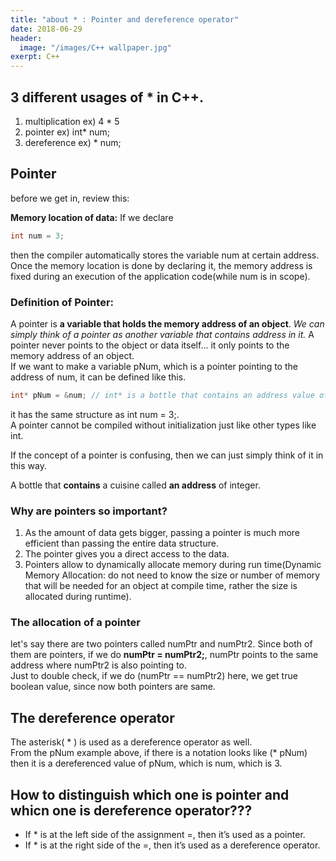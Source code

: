 ```yaml
---
title: "about * : Pointer and dereference operator"
date: 2018-06-29
header:
  image: "/images/C++ wallpaper.jpg"
exerpt: C++
---
```




## 3 different usages of * in C++.
1. multiplication    ex) 4 * 5
2. pointer    ex) int* num;
3. dereference    ex) * num;



## Pointer

before we get in, review this:

**Memory location of data:**
If we declare 
```c++
int num = 3; 
```
then the compiler automatically stores the variable num at certain address. Once the memory location is done by declaring it, the memory address is fixed during an execution of the application code(while num is in scope).


### Definition of Pointer:
A pointer is **a variable that holds the memory address of an object**. *We can simply think of a pointer as another variable that contains address in it.* A pointer never points to the object or data itself... it only points to the memory address of an object.  
If we want to make a variable pNum, which is a pointer pointing to the address of num, it can be defined like this.
```c++
int* pNum = &num; // int* is a bottle that contains an address value of some integer value, and pNum is a pointer itself, and it contains the address of num.
```
it has the same structure as int num = 3;.  
A pointer cannot be compiled without initialization just like other types like int.


If the concept of a pointer is confusing, then we can just simply think of it in this way.

A bottle that **contains** a cuisine called **an address** of integer.


### Why are pointers so important?

1. As the amount of data gets bigger, passing a pointer is much more efficient than passing the entire data structure. 
2. The pointer gives you a direct access to the data.
3. Pointers allow to dynamically allocate memory during run time(Dynamic Memory Allocation: do not need to know the size or number of memory that will be needed for an object at compile time, rather the size is allocated during runtime).


### The allocation of a pointer

let's say there are two pointers called numPtr and numPtr2. Since both of them are pointers, if we do **numPtr = numPtr2;**, numPtr points to the same address where numPtr2 is also pointing to.  
Just to double check, if we do (numPtr == numPtr2) here, we get true boolean value, since now both pointers are same.



##



## The dereference operator

The asterisk( * ) is used as a dereference operator as well.  
From the pNum example above, if there is a notation looks like (* pNum) then it is a dereferenced value of pNum, which is num, which is 3.



## How to distinguish which one is pointer and whicn one is dereference operator???

 * If * is at the left side of the assignment =, then it’s used as a pointer.
 * If * is at the right side of the =, then it’s used as a dereference operator.
